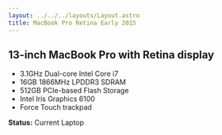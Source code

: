 ```yaml
---
layout: ../../../layouts/Layout.astro
title: MacBook Pro Retina Early 2015
---
```


## 13-inch MacBook Pro with Retina display


- 3.1GHz Dual-core Intel Core i7
- 16GB 1866MHz LPDDR3 SDRAM
- 512GB PCIe-based Flash Storage
- Intel Iris Graphics 6100
- Force Touch trackpad

**Status:** Current Laptop
